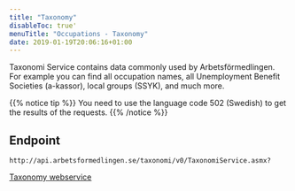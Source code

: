 ```yaml
---
title: "Taxonomy"
disableToc: true'
menuTitle: "Occupations - Taxonomy"
date: 2019-01-19T20:06:16+01:00
---
```


Taxonomi Service contains data commonly used by Arbetsförmedlingen.
For example you can find all occupation names, all Unemployment Benefit Societies (a-kassor), local groups (SSYK), and much more.

{{% notice tip %}}
You need to use the language code 502 (Swedish) to get the results of the requests.
{{% /notice %}}

## Endpoint
```
http://api.arbetsformedlingen.se/taxonomi/v0/TaxonomiService.asmx?
```
[Taxonomy webservice](http://api.arbetsformedlingen.se/taxonomi/v0/TaxonomiService.asmx?)